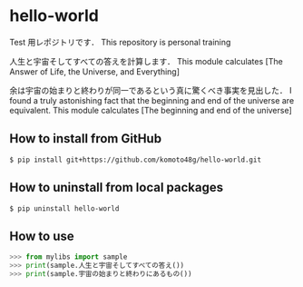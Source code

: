 # hello-world

Test 用レポジトリです．
This repository is personal training

人生と宇宙そしてすべての答えを計算します．
This module calculates [The Answer of Life, the Universe, and Everything]

余は宇宙の始まりと終わりが同一であるという真に驚くべき事実を見出した．
I found a truly astonishing fact that the beginning and end of the universe are equivalent.
This module calculates [The beginning and end of the universe]


## How to install from GitHub

```
$ pip install git+https://github.com/komoto48g/hello-world.git
```

## How to uninstall from local packages

```
$ pip uninstall hello-world
```

## How to use

```python
>>> from mylibs import sample
>>> print(sample.人生と宇宙そしてすべての答え())
>>> print(sample.宇宙の始まりと終わりにあるもの())
```
